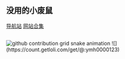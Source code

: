 ## 没用的小废鼠
[导航站](https://ymh0000123.github.io/)
[网站合集](https://ymh0000123.github.io/wzhj/)
##
<picture>
  <source media="(prefers-color-scheme: dark)" srcset="https://cdn.jsdelivr.net/gh/ymh0000123/ymh0000123@output/github-contribution-grid-snake-dark.svg">
  <source media="(prefers-color-scheme: light)" srcset="https://cdn.jsdelivr.net/gh/ymh0000123/ymh0000123@output/github-contribution-grid-snake.svg">
  <img alt="github contribution grid snake animation" src="https://cdn.jsdelivr.net/gh/ymh0000123/ymh0000123@output/github-contribution-grid-snake.svg">
</picture>
![](https://count.getloli.com/get/@:ymh0000123)
